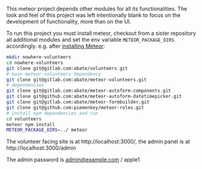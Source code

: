 This meteor project depends other modules for all its functionalities.
The look and feel of this project was left intentionally blank to focus on the development of functionality, more than on the UI.

To run this project you must install meteor, checkout from a sister repository all additional modules and set the env variable `METEOR_PACKAGE_DIRS` accordingly.
e.g. after [installing Meteor](https://www.meteor.com/install):

``` bash
mkdir nowhere-volunteers
cd nowhere-volunteers
git clone git@gitlab.com:abate/volunteers.git
# main meteor-volunteers dependency
git clone git@gitlab.com:abate/meteor-volunteers.git
# dependencies
git clone git@gitlab.com:abate/meteor-autoform-components.git
git clone git@github.com:abate/meteor-autoform-datetimepicker.git
git clone git@gitlab.com:abate/meteor-formbuilder.git
git clone git@github.com:piemonkey/meteor-roles.git
# install npm dependencies and run
cd volunteers
meteor npm install
METEOR_PACKAGE_DIRS=../ meteor
```

The volunteer facing site is at http://localhost:3000/, the admin panel is at http://localhost:3000/admin

The admin password is admin@example.com / apple1
